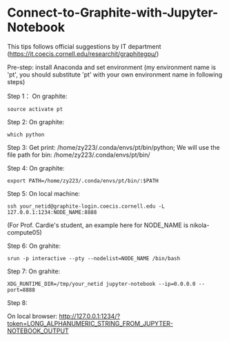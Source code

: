 # Connect-to-Graphite-with-Jupyter-Notebook

This tips follows official suggestions by IT department (https://it.coecis.cornell.edu/researchit/graphitegpu/)

Pre-step: install Anaconda and set environment (my environment name is 'pt', you should substitute 'pt' with your own environment name in following steps)

Step 1： On graphite:     
    
    source activate pt
    
Step 2:  On graphite:	   
   
    which python
    
Step 3:
   Get print: 	/home/zy223/.conda/envs/pt/bin/python; 
   We will use the file path for bin: /home/zy223/.conda/envs/pt/bin/
    
Step 4:  On graphite:	
    
    export PATH=/home/zy223/.conda/envs/pt/bin/:$PATH
    
Step 5:  On local machine: 
    
    ssh your_netid@graphite-login.coecis.cornell.edu -L 127.0.0.1:1234:NODE_NAME:8888 
   (For Prof. Cardie's student, an example here for NODE_NAME is nikola-compute05)

Step 6:  On grahite:     
   
    srun -p interactive --pty --nodelist=NODE_NAME /bin/bash

Step 7:  On grahite:     
   
    XDG_RUNTIME_DIR=/tmp/your_netid jupyter-notebook --ip=0.0.0.0 --port=8888
    
Step 8:

   On local browser:    http://127.0.0.1:1234/?token=LONG_ALPHANUMERIC_STRING_FROM_JUPYTER-NOTEBOOK_OUTPUT
